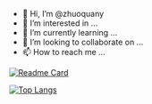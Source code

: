 - 👋 Hi, I’m @zhuoquany
- 👀 I’m interested in ...
- 🌱 I’m currently learning ...
- 💞️ I’m looking to collaborate on ...
- 📫 How to reach me ...



[![Readme Card](https://github-readme-stats.vercel.app/api?username=zhuoquany&show_icons=true&title_color=ffffff&icon_color=bb2acf&text_color=daf7dc&bg_color=151515)](https://github.com/zhuoquany/zhuoquany)


[![Top Langs](https://github-readme-stats.vercel.app/api/top-langs/?username=zhuoquany&layout=compact&exclude_repo=sumy7.github.io&title_color=ffffff&icon_color=bb2acf&text_color=daf7dc&bg_color=151515)](https://github.com/zhuoquany/zhuoquany)
<!---
zhuoquany/zhuoquany is a ✨ special ✨ repository because its `README.md` (this file) appears on your GitHub profile.
You can click the Preview link to take a look at your changes.
--->
